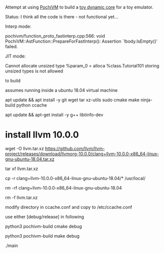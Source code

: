
Attempt at using [PochiVM](https://sillycross.github.io/PochiVM) to build a [toy dynamic core](https://github.com/kevodwyer/dynamic-core) for a toy emulator.

Status: I think all the code is there - not functional yet...

Interp mode:

pochivm/function_proto_fastinterp.cpp:566: void PochiVM::AstFunction::PrepareForFastInterp(): Assertion `!body.IsEmpty()' failed.

JIT mode:

Cannot allocate unsized type  %param_0 = alloca %class.Tutorial101 storing unsized types is not allowed


to build

assumes running inside a ubuntu 18.04 virtual machine

apt update && apt install -y git wget tar xz-utils sudo cmake make ninja-build python ccache

apt update && apt-get install -y g++ libtinfo-dev 

# install llvm 10.0.0
wget -O llvm.tar.xz https://github.com/llvm/llvm-project/releases/download/llvmorg-10.0.0/clang+llvm-10.0.0-x86_64-linux-gnu-ubuntu-18.04.tar.xz

tar xf llvm.tar.xz

cp -r clang+llvm-10.0.0-x86_64-linux-gnu-ubuntu-18.04/* /usr/local/

rm -rf clang+llvm-10.0.0-x86_64-linux-gnu-ubuntu-18.04

rm -f llvm.tar.xz

modify directory in ccache.conf and copy to /etc/ccache.conf

use either [debug/release] in following

python3 pochivm-build cmake debug

python3 pochivm-build make debug

./main
